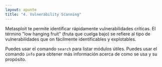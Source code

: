 ```yaml
---
layout: apunte
title: "4. Vulnerability Scanning"
---
```


Metasploit te permite identificar rápidamente vulnerabilidades críticas. El término "low hanging fruit" (fruta que cuelga bajo) se refiere al tipo de vulnerabilidades que on fácilmente identificables y explotables.

Puedes usar el comando `search` para listar módulos útiles. Puedes usar el comando `info` para obtener más información acerca de como se usa y su propósito.